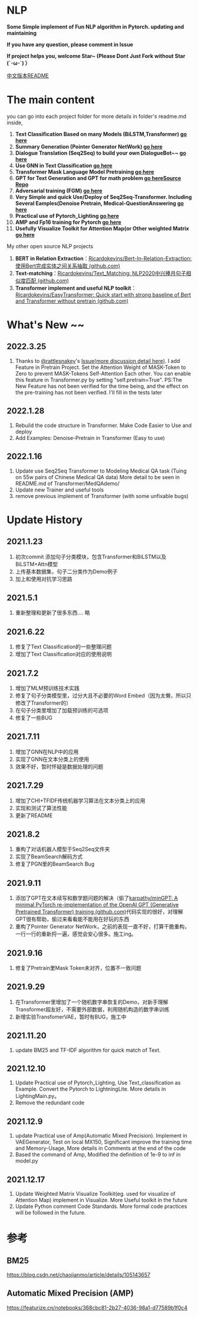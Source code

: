 # NLP

**Some Simple implement of Fun NLP algorithm in Pytorch. updating and maintaining**

**If you have any question, please comment in Issue**

**If project helps you, welcome Star~ (Please Dont Just Fork without Star (´･ω･`) ）**

[中文版本README](https://github.com/Ricardokevins/Kevinpro-NLP-demo/blob/main/Chinese.md)

# The main content

you can go into each project folder for more details in folder's readme.md inside,  

1. **Text Classification Based on many Models (BiLSTM,Transformer)  [go here](https://github.com/Ricardokevins/Kevinpro-NLP-demo/tree/main/TextClassification)**
2. **Summary Generation (Pointer Generator NetWork)  [go here](https://github.com/Ricardokevins/Kevinpro-NLP-demo/tree/main/PGNSum)**
3. **Dialogue Translation (Seq2Seq) to build your own DialogueBot~~  [go here](https://github.com/Ricardokevins/Kevinpro-NLP-demo/tree/main/ChatBotEnglish)**
4. **Use GNN in Text Classification  [go here](https://github.com/Ricardokevins/Kevinpro-NLP-demo/tree/main/GNN)**
5. **Transformer Mask Language Model Pretraining  [go here](https://github.com/Ricardokevins/Kevinpro-NLP-demo/tree/main/Pretrain)**
6. **GPT for Text Generation and GPT for math problem  [go here](https://github.com/Ricardokevins/Kevinpro-NLP-demo/tree/main/GPT)[Source Repo](https://github.com/karpathy/minGPT)**
7. **Adversarial training (FGM)  [go here](https://github.com/Ricardokevins/Kevinpro-NLP-demo/blob/main/TextClassification/Attack.py)**
8. **Very Simple and quick Use/Deploy of Seq2Seq-Transformer. Including Several Eamples(Denoise Pretrain, Medical-QuestionAnswering  [go here](https://github.com/Ricardokevins/Kevinpro-NLP-demo/tree/main/Transformer)**
9. **Practical use of Pytorch_Lighting  [go here](https://github.com/Ricardokevins/Kevinpro-NLP-demo/blob/main/TextClassification/LightingMain.py)**
10. **AMP and Fp16 training for Pytorch  [go here](https://github.com/Ricardokevins/Kevinpro-NLP-demo/blob/main/VAEGenerator/transformerBased.py)**
11. **Usefully Visualize Toolkit for Attention Map(or Other weighted Matrix  [go here](https://github.com/Ricardokevins/Kevinpro-NLP-demo/tree/main/Visualize)**


My other open source NLP projects

1. **BERT in Relation Extraction**：[Ricardokevins/Bert-In-Relation-Extraction: 使用Bert完成实体之间关系抽取 (github.com)](https://github.com/Ricardokevins/Bert-In-Relation-Extraction)
2. **Text-matching**：[Ricardokevins/Text_Matching: NLP2020中兴捧月句子相似度匹配 (github.com)](https://github.com/Ricardokevins/Text_Matching)
3. **Transformer implement and useful NLP toolkit**：[Ricardokevins/EasyTransformer: Quick start with strong baseline of Bert and Transformer without pretrain (github.com)](https://github.com/Ricardokevins/EasyTransformer)

# What's New ~~
## 2022.3.25
1. Thanks to [@rattlesnakey](https://github.com/rattlesnakey)'s [Issue(more discussion detail here)](https://github.com/Ricardokevins/Kevinpro-NLP-demo/issues/15). I add Feature in Pretrain Project. Set the Attention Weight of MASK-Token to Zero to prevent MASK-Tokens Self-Attention Each other. You can enable this feature in Transformer.py by setting "self.pretrain=True". PS:The New Feature has not been verified for the time being, and the effect on the pre-training has not been verified. I'll fill in the tests later
## 2022.1.28
1. Rebuild the code structure in Transformer. Make Code Easier to Use and deploy
2. Add Examples: Denoise-Pretrain in Transformer (Easy to use)
## 2022.1.16
1. Update use Seq2Seq Transformer to Modeling Medical QA task   (Tuing on 55w pairs of Chinese Medical QA data) More detail to be seen in README.md of Transformer/MedQAdemo/
2. Update new Trainer and useful tools
3. remove previous implement of Transformer (with some unfixable bugs)






# Update History

## 2021.1.23

 1. 初次commit 添加句子分类模块，包含Transformer和BiLSTM以及BiLSTM+Attn模型
 2. 上传基本数据集，句子二分类作为Demo例子
 3. 加上和使用对抗学习思路

## 2021.5.1

1. 重新整理和更新了很多东西.... 略

## 2021.6.22

1. 修复了Text Classification的一些整理问题
2. 增加了Text Classification对应的使用说明

## 2021.7.2

1. 增加了MLM预训练技术实践
2. 修复了句子分类模型里，过分大且不必要的Word Embed（因为太懒，所以只修改了Transformer的）
3. 在句子分类里增加了加载预训练的可选项
4. 修复了一些BUG

## 2021.7.11

1. 增加了GNN在NLP中的应用
2. 实现了GNN在文本分类上的使用
3. 效果不好，暂时怀疑是数据处理的问题

## 2021.7.29

1. 增加了CHI+TFIDF传统机器学习算法在文本分类上的应用
2. 实现和测试了算法性能
3. 更新了README

## 2021.8.2

1. 重构了对话机器人模型于Seq2Seq文件夹
2. 实现了BeamSearch解码方式
3. 修复了PGN里的BeamSearch Bug

## 2021.9.11

1. 添加了GPT在文本续写和数学题问题的解决（偷了[karpathy/minGPT: A minimal PyTorch re-implementation of the OpenAI GPT (Generative Pretrained Transformer) training (github.com)](https://github.com/karpathy/minGPT)代码实现的很好，对理解GPT很有帮助，偷过来看看能不能用在好玩的东西
2. 重构了Pointer Generator NetWork，之前的表现一直不好，打算干脆重构，一行一行的重新捋一遍，感觉会安心很多。施工ing。

## 2021.9.16

1. 修复了Pretrain里Mask Token未对齐，位置不一致问题

## 2021.9.29

1. 在Transformer里增加了一个随机数字串恢复的Demo，对新手理解Transformer超友好，不需要外部数据，利用随机构造的数字串训练
2. 新增实验TransfomerVAE，暂时有BUG，施工中

## 2021.11.20

1. update BM25 and TF-IDF algorithm for quick match of Text.

## 2021.12.10

1. Update Practical use of Pytorch_Lighting, Use Text_classification as Example. Convert the Pytorch to LightningLite. More details in LightingMain.py。
2. Remove the redundant code

## 2021.12.9

1. update Practical use of Amp(Automatic Mixed Precision). Implement in VAEGenerator, Test on local MX150, Significant improve the training time and  Memory-Usage, More details in Comments at the end of the code
2. Based the command of Amp, Modified the definition of 1e-9 to inf in model.py

## 2021.12.17

1. Update Weighted Matrix Visualize Toolkit(eg. used for visualize of Attention Map) implement in Visualize. More Useful toolkit in the future
2. Update Python comment Code Standards. More formal code practices will be followed in the future.



# 参考

## BM25

<https://blog.csdn.net/chaojianmo/article/details/105143657>

## Automatic Mixed Precision (AMP)

<https://featurize.cn/notebooks/368cbc81-2b27-4036-98a1-d77589b1f0c4>
